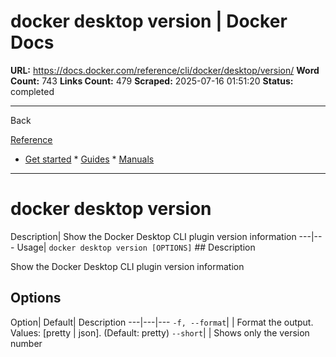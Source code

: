 # docker desktop version | Docker Docs

**URL:** https://docs.docker.com/reference/cli/docker/desktop/version/
**Word Count:** 743
**Links Count:** 479
**Scraped:** 2025-07-16 01:51:20
**Status:** completed

---

Back

[Reference](https://docs.docker.com/reference/)

  * [Get started](https://docs.docker.com/get-started/)   * [Guides](https://docs.docker.com/guides/)   * [Manuals](https://docs.docker.com/manuals/)

* * *

# docker desktop version

Description| Show the Docker Desktop CLI plugin version information   ---|---   Usage| `docker desktop version [OPTIONS]`      ## Description

Show the Docker Desktop CLI plugin version information

## Options

Option| Default| Description   ---|---|---   `-f, --format`| | Format the output. Values: \[pretty | json\]. \(Default: pretty\)   `--short`| | Shows only the version number